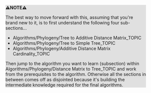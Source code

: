 <div style="margin:2em; background-color: #e0e0e0;">

<strong>⚠️NOTE️️️⚠️</strong>

The best way to move forward with this, assuming that you're brand new to it, is to first understand the following four sub-sections...

* Algorithms/Phylogeny/Tree to Additive Distance Matrix_TOPIC
* Algorithms/Phylogeny/Tree to Simple Tree_TOPIC
* Algorithms/Phylogeny/Additive Distance Matrix Cardinality_TOPIC

Then jump to the algorithm you want to learn (subsection) within Algorithms/Phylogeny/Distance Matrix to Tree_TOPIC and work from the prerequisites to the algorithm. Otherwise all the sections in between comes off as disjointed because it's building the intermediate knowledge required for the final algorithms.
</div>

